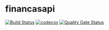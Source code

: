 # financasapi
[![Build Status](https://travis-ci.org/emegson/financasapi.svg?branch=master)](https://travis-ci.org/emegson/financasapi)
[![codecov](https://codecov.io/gh/emegson/financasapi/branch/master/graph/badge.svg)](https://codecov.io/gh/emegson/financasapi)
[![Quality Gate Status](https://sonarcloud.io/api/project_badges/measure?project=emegson_financasapi&metric=alert_status)](https://sonarcloud.io/dashboard?id=emegson_financasapi)
